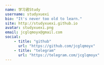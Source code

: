 ```yaml
---
name: 学习君Study
username: studyxuexi
bio: "It's never too old to learn."
site: http://studyxuexi.github.io
avatar: studyxuexi.png
email: jcglqmoyx@gmail.com
social:
    - title: "github"
      url: "https://github.com/jcglqmoyx"
    - title: "telegram"
      url: "https://telegram.com/jcglqmoyx"
---
```

